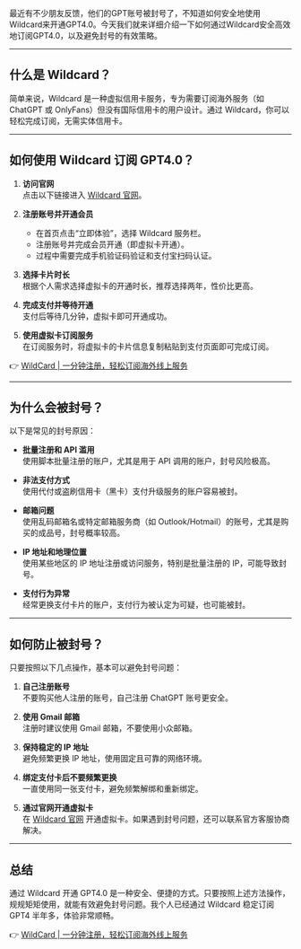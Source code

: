 最近有不少朋友反馈，他们的GPT账号被封号了，不知道如何安全地使用Wildcard来开通GPT4.0。今天我们就来详细介绍一下如何通过Wildcard安全高效地订阅GPT4.0，以及避免封号的有效策略。

---

## 什么是 Wildcard？

简单来说，Wildcard 是一种虚拟信用卡服务，专为需要订阅海外服务（如 ChatGPT 或 OnlyFans）但没有国际信用卡的用户设计。通过 Wildcard，你可以轻松完成订阅，无需实体信用卡。

---

## 如何使用 Wildcard 订阅 GPT4.0？

1. **访问官网**  
   点击以下链接进入 [Wildcard 官网](https://bit.ly/bewildcard)。

2. **注册账号并开通会员**  
   - 在首页点击“立即体验”，选择 Wildcard 服务栏。  
   - 注册账号并完成会员开通（即虚拟卡开通）。  
   - 过程中需要完成手机验证码验证和支付宝扫码认证。

3. **选择卡片时长**  
   根据个人需求选择虚拟卡的开通时长，推荐选择两年，性价比更高。

4. **完成支付并等待开通**  
   支付后等待几分钟，虚拟卡即可开通成功。

5. **使用虚拟卡订阅服务**  
   在订阅服务时，将虚拟卡的卡片信息复制粘贴到支付页面即可完成订阅。

👉 [WildCard | 一分钟注册，轻松订阅海外线上服务](https://bit.ly/bewildcard)

---

## 为什么会被封号？

以下是常见的封号原因：

- **批量注册和 API 滥用**  
  使用脚本批量注册的账户，尤其是用于 API 调用的账户，封号风险极高。

- **非法支付方式**  
  使用代付或盗刷信用卡（黑卡）支付升级服务的账户容易被封。

- **邮箱问题**  
  使用乱码邮箱名或特定邮箱服务商（如 Outlook/Hotmail）的账号，尤其是购买的成品号，封号概率较高。

- **IP 地址和地理位置**  
  使用某些地区的 IP 地址注册或访问服务，特别是批量注册的 IP，可能导致封号。

- **支付行为异常**  
  经常更换支付卡片的账户，支付行为被认定为可疑，也可能被封。

---

## 如何防止被封号？

只要按照以下几点操作，基本可以避免封号问题：

1. **自己注册账号**  
   不要购买他人注册的账号，自己注册 ChatGPT 账号更安全。

2. **使用 Gmail 邮箱**  
   注册时建议使用 Gmail 邮箱，不要使用小众邮箱。

3. **保持稳定的 IP 地址**  
   避免频繁更换 IP 地址，使用固定且可靠的网络环境。

4. **绑定支付卡后不要频繁更换**  
   一直使用同一张支付卡，避免频繁解绑和重新绑定。

5. **通过官网开通虚拟卡**  
   在 [Wildcard 官网](https://bit.ly/bewildcard) 开通虚拟卡。如果遇到封号问题，还可以联系官方客服协商解决。

---

## 总结

通过 Wildcard 开通 GPT4.0 是一种安全、便捷的方式。只要按照上述方法操作，规规矩矩使用，就能有效避免封号问题。我个人已经通过 Wildcard 稳定订阅 GPT4 半年多，体验非常顺畅。

👉 [WildCard | 一分钟注册，轻松订阅海外线上服务](https://bit.ly/bewildcard)